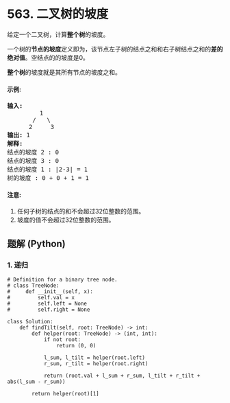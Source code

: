 # 563. 二叉树的坡度
给定一个二叉树，计算**整个树**的坡度。

一个树的**节点的坡度**定义即为，该节点左子树的结点之和和右子树结点之和的**差的绝对值**。空结点的的坡度是0。

**整个树**的坡度就是其所有节点的坡度之和。

#### 示例:
<pre>
<strong>输入:</strong>
         1
       /   \
      2     3
<strong>输出:</strong> 1
<strong>解释:</strong>
结点的坡度 2 : 0
结点的坡度 3 : 0
结点的坡度 1 : |2-3| = 1
树的坡度 : 0 + 0 + 1 = 1
</pre>

#### 注意:
1. 任何子树的结点的和不会超过32位整数的范围。
2. 坡度的值不会超过32位整数的范围。

## 题解 (Python)

### 1. 递归
```Python3
# Definition for a binary tree node.
# class TreeNode:
#     def __init__(self, x):
#         self.val = x
#         self.left = None
#         self.right = None

class Solution:
    def findTilt(self, root: TreeNode) -> int:
        def helper(root: TreeNode) -> (int, int):
            if not root:
                return (0, 0)

            l_sum, l_tilt = helper(root.left)
            r_sum, r_tilt = helper(root.right)

            return (root.val + l_sum + r_sum, l_tilt + r_tilt + abs(l_sum - r_sum))

        return helper(root)[1]
```
